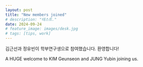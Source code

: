 ```yaml
---
layout: post
title: "New members joined"
# description: "테스트."
date: 2024-09-24
# feature_image: images/desk.jpg 
# tags: [tips, work]
---
```


김근선과 정유빈이 학부연구생으로 참여했습니다. 환영합니다!

A HUGE welcome to KIM Geunseon and JUNG Yubin joining us.
